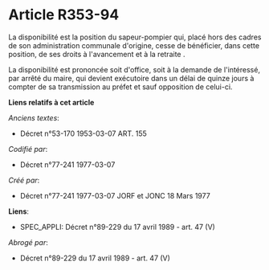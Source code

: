 # Article R353-94

La disponibilité est la position du sapeur-pompier qui, placé hors des cadres de son administration communale d'origine,
cesse de bénéficier, dans cette position, de ses droits à l'avancement et à la retraite       . 

La disponibilité est prononcée soit d'office, soit à la demande de l'intéressé, par arrêté du maire, qui devient exécutoire
dans un délai de quinze jours à compter de sa transmission au préfet et sauf opposition de celui-ci.

**Liens relatifs à cet article**

_Anciens textes_:

  - Décret n°53-170 1953-03-07 ART. 155

_Codifié par_:

  - Décret n°77-241 1977-03-07

_Créé par_:

  - Décret n°77-241 1977-03-07 JORF et JONC 18 Mars 1977

**Liens**:

  - SPEC_APPLI: Décret n°89-229 du 17 avril 1989 - art. 47 (V)

_Abrogé par_:

  - Décret n°89-229 du 17 avril 1989 - art. 47 (V)
